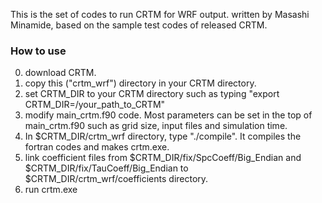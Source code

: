 This is the set of codes to run CRTM for WRF output.
   written by Masashi Minamide, based on the sample test codes of released CRTM.

### How to use ###
0. download CRTM.
1. copy this ("crtm_wrf") directory in your CRTM directory.
2. set CRTM_DIR to your CRTM directory such as typing "export CRTM_DIR=/your_path_to_CRTM"
3. modify main_crtm.f90 code. 
   Most parameters can be set in the top of main_crtm.f90 such as grid size, input files and simulation time.
4. In $CRTM_DIR/crtm_wrf directory, type "./compile". It compiles the fortran codes and makes crtm.exe.
5. link coefficient files from $CRTM_DIR/fix/SpcCoeff/Big_Endian and $CRTM_DIR/fix/TauCoeff/Big_Endian to $CRTM_DIR/crtm_wrf/coefficients directory.
6. run crtm.exe
